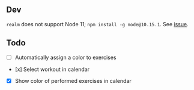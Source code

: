 ## Dev

`realm` does not support Node 11; `npm install -g node@10.15.1`.
See [issue](https://github.com/realm/realm-js/issues/1813).

## Todo

- [ ] Automatically assign a color to exercises
- [x] Select workout in calendar
- [x] Show color of performed exercises in calendar
